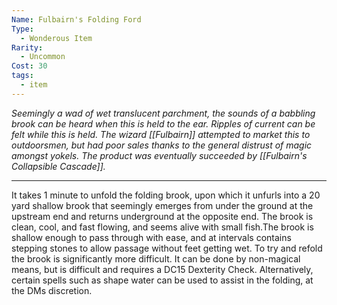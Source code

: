 ```yaml
---
Name: Fulbairn's Folding Ford
Type:
  - Wonderous Item
Rarity:
  - Uncommon
Cost: 30
tags:
  - item
---
```

*Seemingly a wad of wet translucent parchment, the sounds of a babbling brook can be heard when this is held to the ear. Ripples of current can be felt while this is held. The wizard [[Fulbairn]] attempted to market this to outdoorsmen, but had poor sales thanks to the general distrust of magic amongst yokels. The product  was eventually succeeded by [[Fulbairn's Collapsible Cascade]].*
___
It takes 1 minute to unfold the folding brook, upon which it unfurls into a 20 yard shallow brook that seemingly emerges from under the ground at the upstream end and returns underground at the opposite end. 
The brook is clean, cool, and fast flowing, and seems alive with small fish.The brook is shallow enough to pass through with ease, and at intervals contains stepping stones to allow passage without feet getting wet.
To try and refold the brook is significantly more difficult. It can be done by non-magical means, but is difficult and requires a DC15 Dexterity Check. Alternatively, certain spells such as shape water can be used to assist in the folding, at the DMs discretion.